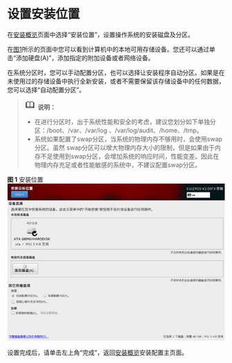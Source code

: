 # 设置安装位置<a name="ZH-CN_TOPIC_0182741273"></a>

在[安装概览](进入安装设置界面.md#zh-cn_topic_0090571602_zh-cn_topic_0084097759_zh-cn_topic_0072985224_zh-cn_topic_0050852521_zh-cn_topic_0022427576_fig40696565144837)页面中选择“安装位置”，设置操作系统的安装磁盘及分区。

在[图1](#zh-cn_topic_0090571610_zh-cn_topic_0084097767_zh-cn_topic_0072985229_zh-cn_topic_0050852528_zh-cn_topic_0022428014_fig21921376145640)所示的页面中您可以看到计算机中的本地可用存储设备。您还可以通过单击“添加硬盘\(A\)”，添加指定的附加设备或者网络设备。

在系统分区时，您可以手动配置分区，也可以选择让安装程序自动分区。如果是在未使用过的存储设备中执行全新安装，或者不需要保留该存储设备中的任何数据，您可以选择“自动配置分区”。

>![](public_sys-resources/icon-note.gif) **说明：**   
>-   在进行分区时，出于系统性能和安全的考虑，建议您划分如下单独分区：/boot、/var、/var/log 、/var/log/audit、/home、/tmp。  
>-   系统如果配置了swap分区，当系统的物理内存不够用时，会使用swap分区。虽然 swap分区可以增大物理内存大小的限制，但是如果由于内存不足使用到swap分区，会增加系统的响应时间，性能变差。因此在物理内存充足或者性能敏感的系统中，不建议配置swap分区。  

**图 1**  安装位置<a name="zh-cn_topic_0090571610_zh-cn_topic_0084097767_zh-cn_topic_0072985229_zh-cn_topic_0050852528_zh-cn_topic_0022428014_fig21921376145640"></a>  
![](figures/安装位置.jpg "安装位置")

设置完成后，请单击左上角“完成”，返回[安装概览](进入安装设置界面.md#zh-cn_topic_0090571602_zh-cn_topic_0084097759_zh-cn_topic_0072985224_zh-cn_topic_0050852521_zh-cn_topic_0022427576_fig40696565144837)安装配置主页面。


